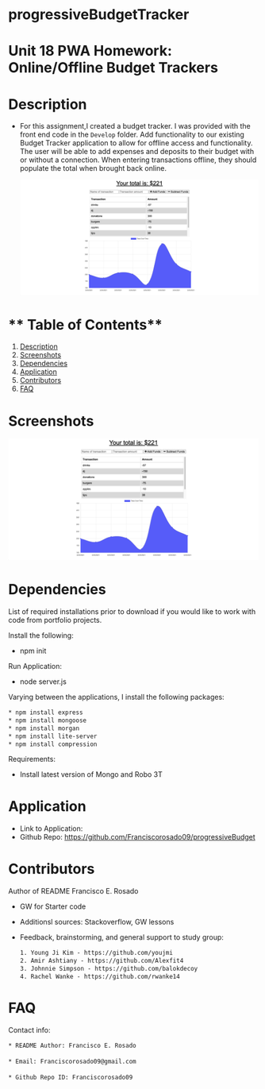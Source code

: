 # progressiveBudgetTracker

# Unit 18 PWA Homework: Online/Offline Budget Trackers
  

  # **Description**
  * For this assignment,I created a budget tracker. I was provided with the front end code in the `Develop` folder. Add functionality to our existing Budget Tracker application to allow for offline access and functionality.
  The user will be able to add expenses and deposits to their budget with or without a connection. When entering transactions offline, they should populate the total when brought back online.


    ![website](./assets/website.png)


  # ** Table of Contents**
  1. [Description](#Description)
  2. [Screenshots](#Screenshots)
  3. [Dependencies](#Dependencies)
  4. [Application](#Application)
  5. [Contributors](#Contributors)
  6. [FAQ](#FAQ)
  
  
  
  

  # **Screenshots**
   
  ![website](./assets/website.png)



 
  # **Dependencies**
  List of required installations prior to download if you would like to work with code from portfolio projects.

  Install the following:

   * npm init

  Run Application:
   * node server.js

  Varying between the applications, I install the following packages:

    * npm install express
    * npm install mongoose
    * npm install morgan
    * npm install lite-server
    * npm install compression
  

 Requirements:
   * Install latest version of Mongo and Robo 3T

  
  
  # **Application**
  
  * Link to Application: 
  * Github Repo: https://github.com/Franciscorosado09/progressiveBudget
  
  # **Contributors**
  Author of README Francisco E. Rosado

  *  GW for Starter code
  * Additionsl sources: Stackoverflow, GW lessons
  * Feedback, brainstorming, and general support to study group:


        1. Young Ji Kim - https://github.com/youjmi
        2. Amir Ashtiany - https://github.com/Alexfit4
        3. Johnnie Simpson - https://github.com/balokdecoy
        4. Rachel Wanke - https://github.com/rwanke14
    
  
  # **FAQ**
  Contact info:

    * README Author: Francisco E. Rosado

    * Email: Franciscorosado09@gmail.com

    * Github Repo ID: Franciscorosado09

  
  
  